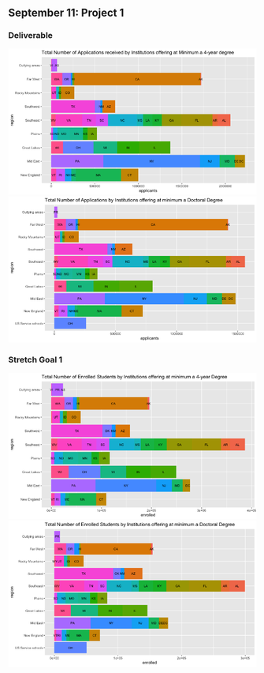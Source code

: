 ## September 11: Project 1
### Deliverable
![](4yrcollapps.png)
![](doctoralapps.png)
### Stretch Goal 1
![](4yrcollenroll.png)
![](doctoralenroll.png)
